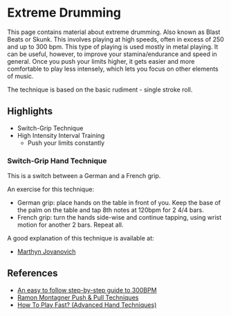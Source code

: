 # Extreme Drumming

This page contains material about extreme drumming. Also known as Blast Beats or Skunk. This involves playing at high speeds, often in excess of 250 and up to 300 bpm. This type of playing is used mostly in metal playing. It can be useful, however, to improve your stamina/endurance and speed in general. Once you push your limits higher, it gets easier and more comfortable to play less intensely, which lets you focus on other elements of music.

The technique is based on the basic rudiment - single stroke roll.

## Highlights

* Switch-Grip Technique
* High Intensity Interval Training
    * Push your limits constantly

### Switch-Grip Hand Technique

This is a switch between a German and a French grip.

An exercise for this technique: 
- German grip: place hands on the table in front of you. Keep the base of the palm on the table and tap 8th notes at 120bpm for 2 4/4 bars. 
- French grip: turn the hands side-wise and continue tapping, using wrist motion for another 2 bars. Repeat all.

A good explanation of this technique is available at:

- [Marthyn Jovanovich](https://www.youtube.com/watch?v=IYSvdqWZzfk)

## References

* [An easy to follow step-by-step guide to 300BPM](https://www.youtube.com/watch?v=BiyDBa3bApU)
* [Ramon Montagner Push & Pull Techniques](https://www.youtube.com/watch?v=chQg5_ZzPes)
* [How To Play Fast? (Advanced Hand Techniques)](https://www.youtube.com/watch?v=za1ZDIHto1k)
